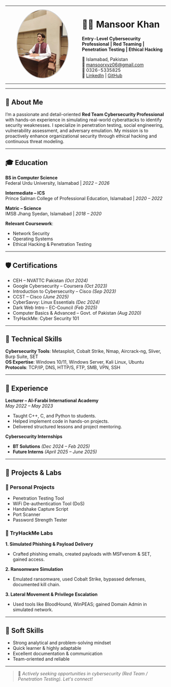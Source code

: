 <table>
<tr>
<td width="220px" align="center">
  <img src="profile pic.jpg" width="160" style="border-radius: 50%; border: 2px solid #ccc;" alt="Mansoor Khan">
</td>
<td>

# 👨‍💻 Mansoor Khan

**Entry-Level Cybersecurity Professional | Red Teaming | Penetration Testing | Ethical Hacking**

📍 Islamabad, Pakistan  
📧 mansoorxyz06@gmail.com  
📱 0326-5335825  
🔗 [LinkedIn](https://www.linkedin.com/in/mansoor-k-5687b1299) | [GitHub](https://github.com/123-mansoor)

</td>
</tr>
</table>

---

## 🧠 About Me

I’m a passionate and detail-oriented **Red Team Cybersecurity Professional** with hands-on experience in simulating real-world cyberattacks to identify security weaknesses. I specialize in penetration testing, social engineering, vulnerability assessment, and adversary emulation. My mission is to proactively enhance organizational security through ethical hacking and continuous threat modeling.

---

## 🎓 Education

**BS in Computer Science**  
Federal Urdu University, Islamabad | *2022 – 2026*

**Intermediate – ICS**  
Prince Salman College of Professional Education, Islamabad | *2020 – 2022*

**Matric – Science**  
IMSB Jhang Syedan, Islamabad | *2018 – 2020*

**Relevant Coursework**:  
- Network Security  
- Operating Systems  
- Ethical Hacking & Penetration Testing  

---

## 🛡️ Certifications

- CEH – NVATTC Pakistan *(Oct 2024)*  
- Google Cybersecurity – Coursera *(Oct 2023)*  
- Introduction to Cybersecurity – Cisco *(Sep 2023)*  
- CCST – Cisco *(June 2025)*  
- CyberSavvy: Linux Essentials *(Dec 2024)*  
- Dark Web Intro – EC-Council *(Feb 2025)*  
- Computer Basics & Advanced – Govt. of Pakistan *(Aug 2020)*  
- TryHackMe: Cyber Security 101

---

## 🧰 Technical Skills

**Cybersecurity Tools**: Metasploit, Cobalt Strike, Nmap, Aircrack-ng, Sliver, Burp Suite, SET  
**OS Expertise**: Windows 10/11, Windows Server, Kali Linux, Ubuntu  
**Protocols**: TCP/IP, DNS, HTTP/S, FTP, SMB, VPN, SSH  

---

## 💼 Experience

**Lecturer – Al-Farabi International Academy**  
*May 2022 – May 2023*  
- Taught C++, C, and Python to students.  
- Helped implement code in hands-on projects.  
- Delivered structured lessons and project mentoring.

**Cybersecurity Internships**  
- **BT Solutions** *(Dec 2024 – Feb 2025)*  
- **Future Interns** *(April 2025 – June 2025)*  

---

## 🔬 Projects & Labs

### 🔧 Personal Projects
- Penetration Testing Tool  
- WiFi De-authentication Tool (DoS)  
- Handshake Capture Script  
- Port Scanner  
- Password Strength Tester  

### 🧪 TryHackMe Labs

**1. Simulated Phishing & Payload Delivery**  
- Crafted phishing emails, created payloads with MSFvenom & SET, gained access.

**2. Ransomware Simulation**  
- Emulated ransomware, used Cobalt Strike, bypassed defenses, documented kill chain.

**3. Lateral Movement & Privilege Escalation**  
- Used tools like BloodHound, WinPEAS; gained Domain Admin in simulated network.

---

## 🤝 Soft Skills

- Strong analytical and problem-solving mindset  
- Quick learner & highly adaptable  
- Excellent documentation & communication  
- Team-oriented and reliable  

---

> 🚀 *Actively seeking opportunities in cybersecurity (Red Team / Penetration Testing). Let's connect!*
